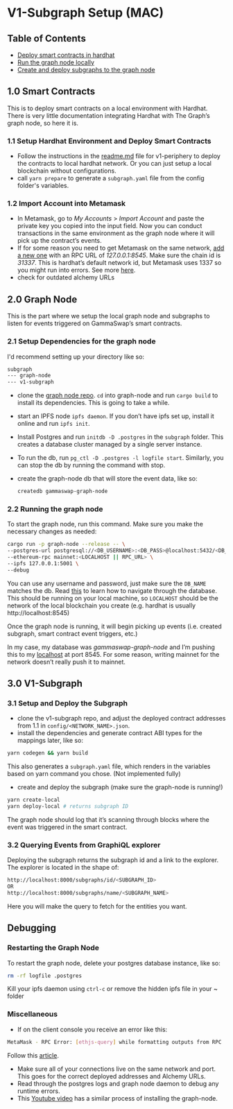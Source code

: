 # V1-Subgraph Setup (MAC)

## Table of Contents

- [Deploy smart contracts in hardhat](#1.0-smart-contracts)
- [Run the graph node locally](#2.0-graph-node)
- [Create and deploy subgraphs to the graph node](#3.0-v1-subgraph)

## 1.0 Smart Contracts

This is to deploy smart contracts on a local environment with Hardhat. There is very little documentation integrating Hardhat with The Graph’s graph node, so here it is.

### 1.1 Setup Hardhat Environment and Deploy Smart Contracts

- Follow the instructions in the [readme.md](https://github.com/gammaswap/v1-periphery#readme0) file for v1-periphery to deploy the contracts to local hardhat network. Or you can just setup a local blockchain without configurations.
- call `yarn prepare` to generate a `subgraph.yaml` file from the config folder's variables.

### 1.2 Import Account into Metamask

- In Metamask, go to *My Accounts* > *Import Account* and paste the private key you copied into the input field. Now you can conduct transactions in the same environment as the graph node where it will pick up the contract’s events.
- If for some reason you need to get Metamask on the same network, [add a new one](https://metamask.zendesk.com/hc/en-us/articles/360043227612-How-to-add-a-custom-network-RPC) with an RPC URL of *127.0.0.1:8545*. Make sure the chain id is *31337*. This is hardhat’s default network id, but Metamask uses 1337 so you might run into errors. See more [here](https://hardhat.org/hardhat-network/docs/metamask-issue).
- check for outdated alchemy URLs

## 2.0 Graph Node

This is the part where we setup the local graph node and subgraphs to listen for events triggered on GammaSwap’s smart contracts.

### 2.1 Setup Dependencies for the graph node
I'd recommend setting up your directory like so:
```bash
subgraph
--- graph-node
--- v1-subgraph
```

- clone the [graph node repo](https://github.com/graphprotocol/graph-node). `cd` into graph-node and run `cargo build` to install its dependencies. This is going to take a while.
- start an IPFS node `ipfs daemon`. If you don’t have ipfs set up, install it online and run `ipfs init`.
- Install Postgres and run `initdb -D .postgres` in the `subgraph` folder. This creates a database cluster managed by a single server instance.
- To run the db, run `pg_ctl -D .postgres -l logfile start`. Similarly, you can stop the db by running the command with stop.
- create the graph-node db that will store the event data, like so:
    
    ```bash
    createdb gammaswap-graph-node
    ```

### 2.2 Running the graph node
To start the graph node, run this command. Make sure you make the necessary changes as needed:
```bash
cargo run -p graph-node --release -- \
--postgres-url postgresql://<DB_USERNAME>:<DB_PASS>@localhost:5432/<DB_NAME> \
--ethereum-rpc mainnet:<LOCALHOST || RPC_URL> \
--ipfs 127.0.0.1:5001 \
--debug
```
You can use any username and password, just make sure the `DB_NAME` matches the db. Read [this](https://github.com/messari/subgraphs/blob/de8ee285616aed3e5997386349af8f5841e07176/docs/ERRORS.md#postgres-troubleshooting) to learn how to navigate through the database. This should be running on your local machine, so `LOCALHOST` should be the network of the local blockchain you create (e.g. hardhat is usually http://localhost:8545)

Once the graph node is running, it will begin picking up events (i.e. created subgraph, smart contract event triggers, etc.)

In my case, my database was *gammaswap-graph-node* and I’m pushing this to my [localhost](http://localhost) at port 8545. For some reason, writing mainnet for the network doesn’t really push it to mainnet.

## 3.0 V1-Subgraph

### 3.1 Setup and Deploy the Subgraph

- clone the v1-subgraph repo, and adjust the deployed contract addresses from 1.1 in `config/<NETWORK_NAME>.json`.
- install the dependencies and generate contract ABI types for the mappings later, like so:
```bash
yarn codegen && yarn build
```
This also generates a `subgraph.yaml` file, which renders in the variables based on yarn command you chose. (Not implemented fully)

- create and deploy the subgraph (make sure the graph-node is running!)
```bash
yarn create-local 
yarn deploy-local # returns subgraph ID
```

The graph node should log that it’s scanning through blocks where the event was triggered in the smart contract.

### 3.2 **Querying Events from GraphiQL explorer**

Deploying the subgraph returns the subgraph id and a link to the explorer. The explorer is located in the shape of:

```bash
http://localhost:8000/subgraphs/id/<SUBGRAPH_ID>
OR
http://localhost:8000/subgraphs/name/<SUBGRAPH_NAME>
```

Here you will make the query to fetch for the entities you want.


## Debugging

### Restarting the Graph Node
To restart the graph node, delete your postgres database instance, like so:
```bash
rm -rf logfile .postgres
```

Kill your ipfs daemon using `ctrl-c` or remove the hidden ipfs file in your ~ folder

### Miscellaneous
- If on the client console you receive an error like this:
```bash
MetaMask - RPC Error: [ethjs-query] while formatting outputs from RPC '{"value":{"code":-32603,"data":{"code":-32000,"message":"Nonce too high. Expected nonce to be 0 but got 7. Note that transactions can't be queued when automining.","data":{"message":"Nonce too high. Expected nonce to be 0 but got 7. Note that transactions can't be queued when automining."}}}}
```
Follow this [article](https://metamask.zendesk.com/hc/en-us/articles/360015488891-How-to-reset-an-account).
- Make sure all of your connections live on the same network and port. This goes for the correct deployed addresses and Alchemy URLs.
- Read through the postgres logs and graph node daemon to debug any runtime errors.
- This [Youtube video](https://www.youtube.com/watch?v=nH_pZWgQb7g) has a similar process of installing the graph-node.
